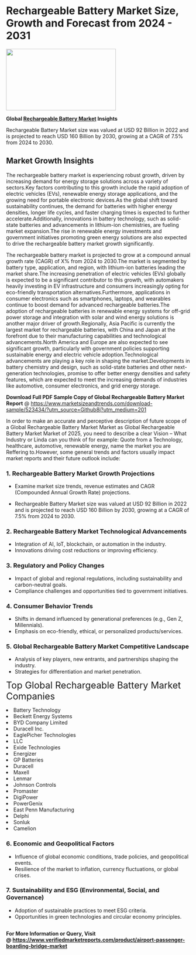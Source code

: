 <H1>Rechargeable Battery Market Size, Growth and Forecast from 2024 - 2031</H1><img class="aligncenter size-medium wp-image-584254" src="https://thirdeyenews.in/wp-content/uploads/2024/09/Global-Market-Research-300x168.jpeg" alt="" width="300" height="168" /><p><strong>Global&nbsp;<a href="https://www.marketsizeandtrends.com/download-sample/523434/?utm_source=Github8j?utm_medium=201">Rechargeable Battery Market</a> Insights</strong></p><p>Rechargeable Battery Market size was valued at USD 92 Billion in 2022 and is projected to reach USD 160 Billion by 2030, growing at a CAGR of 7.5% from 2024 to 2030.</p><p><h2>Market Growth Insights</h2> <p>The rechargeable battery market is experiencing robust growth, driven by increasing demand for energy storage solutions across a variety of sectors.Key factors contributing to this growth include the rapid adoption of electric vehicles (EVs), renewable energy storage applications, and the growing need for portable electronic devices.As the global shift toward sustainability continues, the demand for batteries with higher energy densities, longer life cycles, and faster charging times is expected to further accelerate.Additionally, innovations in battery technology, such as solid-state batteries and advancements in lithium-ion chemistries, are fueling market expansion.The rise in renewable energy investments and government initiatives promoting green energy solutions are also expected to drive the rechargeable battery market growth significantly. </p> <p>The rechargeable battery market is projected to grow at a compound annual growth rate (CAGR) of X% from 2024 to 2030.The market is segmented by battery type, application, and region, with lithium-ion batteries leading the market share.The increasing penetration of electric vehicles (EVs) globally is expected to be a significant contributor to this growth, with automakers heavily investing in EV infrastructure and consumers increasingly opting for eco-friendly transportation alternatives.Furthermore, applications in consumer electronics such as smartphones, laptops, and wearables continue to boost demand for advanced rechargeable batteries.The adoption of rechargeable batteries in renewable energy systems for off-grid power storage and integration with solar and wind energy solutions is another major driver of growth.Regionally, Asia Pacific is currently the largest market for rechargeable batteries, with China and Japan at the forefront due to their manufacturing capabilities and technological advancements.North America and Europe are also expected to see significant growth, particularly with government policies supporting sustainable energy and electric vehicle adoption.Technological advancements are playing a key role in shaping the market.Developments in battery chemistry and design, such as solid-state batteries and other next-generation technologies, promise to offer better energy densities and safety features, which are expected to meet the increasing demands of industries like automotive, consumer electronics, and grid energy storage.</p><p><span class=""><strong>Download Full PDF Sample Copy of Global Rechargeable Battery Market Report</strong> @ <a href="https://www.marketsizeandtrends.com/download-sample/523434/?utm_source=Github8j?utm_medium=201" target="_blank">https://www.marketsizeandtrends.com/download-sample/523434/?utm_source=Github8j?utm_medium=201</a></span></p><p>In order to make an accurate and perceptive description of future scope of a Global&nbsp;Rechargeable Battery Market Market as Global&nbsp;Rechargeable Battery Market Market of 2025, you need to describe a clear Vision &ndash; What Industry or Linda can you think of for example: Quote from a Technology, healthcare, automotive, renewable energy, name the market you are Reffering to.However, some general trends and factors usually impact market reports and their future outlook include:</p><h3>1.&nbsp;<strong>Rechargeable Battery Market Growth Projections</strong></h3><ul><li>Examine market size trends, revenue estimates and CAGR (Compounded Annual Growth Rate) projections.</li><li><p>Rechargeable Battery Market size was valued at USD 92 Billion in 2022 and is projected to reach USD 160 Billion by 2030, growing at a CAGR of 7.5% from 2024 to 2030.</p></li></ul><h3>2.&nbsp;<strong>Rechargeable Battery Market Technological Advancements</strong></h3><ul><li>Integration of AI, IoT, blockchain, or automation in the industry.</li><li>Innovations driving cost reductions or improving efficiency.</li></ul><h3>3.&nbsp;<strong>Regulatory and Policy Changes</strong></h3><ul><li>Impact of global and regional regulations, including sustainability and carbon-neutral goals.</li><li>Compliance challenges and opportunities tied to government initiatives.</li></ul><h3>4.&nbsp;<strong>Consumer Behavior Trends</strong></h3><ul><li>Shifts in demand influenced by generational preferences (e.g., Gen Z, Millennials).</li><li>Emphasis on eco-friendly, ethical, or personalized products/services.</li></ul><h3>5.&nbsp;<strong>Global Rechargeable Battery Market Competitive Landscape</strong></h3><ul><li>Analysis of key players, new entrants, and partnerships shaping the industry.</li><li>Strategies for differentiation and market penetration.</li></ul><p data-pm-slice="1 1 []"><span style="color: inherit; font-family: inherit; font-size: 25px;">Top Global Rechargeable Battery Market Companies</span></p><div class="" data-test-id=""><p><li>Battery Technology</li><li> Beckett Energy Systems</li><li> BYD Company Limited</li><li> Duracell Inc.</li><li> EaglePicher Technologies</li><li> LLC</li><li> Exide Technologies</li><li> Energizer</li><li> GP Batteries</li><li> Duracell</li><li> Maxell</li><li> Lenmar</li><li> Johnson Controls</li><li> Promaster</li><li> DigiPower</li><li> PowerGenix</li><li> East Penn Manufacturing</li><li> Delphi</li><li> Sonluk</li><li> Camelion</li></p></div><h3>6.&nbsp;<strong>Economic and Geopolitical Factors</strong></h3><ul><li>Influence of global economic conditions, trade policies, and geopolitical events.</li><li>Resilience of the market to inflation, currency fluctuations, or global crises.</li></ul><h3>7.&nbsp;<strong>Sustainability and ESG (Environmental, Social, and Governance)</strong></h3><ul><li>Adoption of sustainable practices to meet ESG criteria.</li><li>Opportunities in green technologies and circular economy principles.</li></ul><h2><strong style="font-size: 14px;">For More Information or Query, Visit @&nbsp;</strong><a style="background-color: #ffffff; font-size: 14px;" href="https://www.marketsizeandtrends.com/report/rechargeable-battery-market/" target="_blank">https://www.verifiedmarketreports.com/product/airport-passenger-boarding-bridge-market</a></h2>